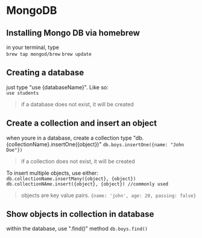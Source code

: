 # MongoDB  
## Installing Mongo DB via homebrew
in your terminal, type  
`brew tap mongod/brew`
`brew update`


## Creating a database
just type "use {databaseName}". Like so:  
`use students`
> if a database does not exist, it will be created

## Create a collection and insert an object
when youre in a database, create a collection type "db.{collectionName}.insertOne({object})"
`db.boys.insertOne({name: "John Doe"})`
> if a collection does not exist, it will be created

To insert multiple objects, use either: 
`db.collectionName.insertMany({object}, {object})`
`db.collectionNAme.insert({object}, {object}) //commonly used`
> objects are key value pairs. `{name: 'john', age: 20, passing: false}`

## Show objects in collection in database
within the database, use ".find()" method
`db.boys.find()`

